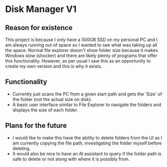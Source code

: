 # Disk Manager V1

## Reason for existence

This project is because I only have a 500GB SSD on my personal PC and I am always running out of space so I wanted to see what was taking up all the space.
Normal file explorer doesn't show folder size because it makes Windows slow (shocker) and there are likely plenty of programs that offer this functionality.
However, as per usual I saw this as an opportunity to create my own version and this is why it exists.

## Functionality

- Currently just scans the PC from a given start path and gets the 'Size' of the folder (not the actual size on disk).
- A basic user interface similar to File Explorer to navigate the folders and displays the size of each folder.

## Plans for the future

- I would like to make this have the ability to delete folders from the UI as I am currently copying the file path, investigating the folder myself before deleting.
- It would also be nice to have an AI assistant to query if the folder path is safe to delete or not along with where it is possibly from.
